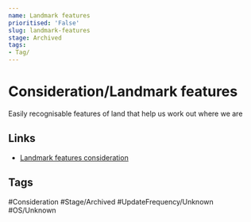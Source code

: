 ```yaml
---
name: Landmark features
prioritised: 'False'
slug: landmark-features
stage: Archived
tags:
- Tag/
---
```


# Consideration/Landmark features

Easily recognisable features of land that help us work out where we are

## Links

* [Landmark features consideration](https://design.planning.data.gov.uk/planning-consideration/landmark-features)

## Tags

#Consideration #Stage/Archived #UpdateFrequency/Unknown #OS/Unknown